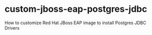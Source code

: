 # custom-jboss-eap-postgres-jdbc
How to customize Red Hat JBoss EAP image to install Postgres JDBC Drivers
